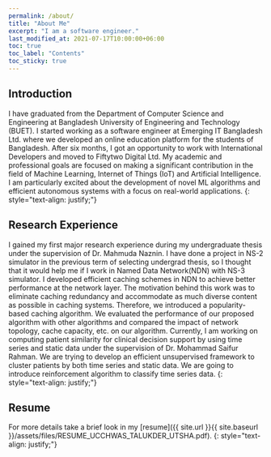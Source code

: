 ```yaml
---
permalink: /about/
title: "About Me"
excerpt: "I am a software engineer."
last_modified_at: 2021-07-17T10:00:00+06:00
toc: true
toc_label: "Contents"
toc_sticky: true 
---
```

## Introduction
I have graduated from the Department of Computer Science and Engineering at Bangladesh University of Engineering and Technology (BUET). I started working as a software engineer at Emerging IT Bangladesh Ltd. where we developed an online education platform for the students of Bangladesh. After six months, I got an opportunity to work with International Developers and moved to Fiftytwo Digital Ltd. My academic and professional goals are focused on making a significant contribution in the field of Machine Learning, Internet of Things (IoT) and Artificial Intelligence. I am particularly excited about the development of novel ML algorithms and efficient autonomous systems with a focus on real-world applications.
{: style="text-align: justify;"}
## Research Experience
I gained my first major research experience during my undergraduate thesis under the supervision of Dr. Mahmuda Naznin. I have done a project in NS-2 simulator in the previous term of selecting undergrad thesis, so I thought that it would help me if I work in Named Data Network(NDN) with NS-3 simulator. I developed efficient caching schemes in NDN to achieve better performance at the network layer. The motivation behind this work was to eliminate caching redundancy and accommodate as much diverse content as possible in caching systems. Therefore, we introduced a popularity-based caching algorithm. We evaluated the performance of our proposed algorithm with other algorithms and compared the impact of network topology, cache capacity, etc. on our algorithm. Currently, I am working on computing patient similarity for clinical decision support by using time series and static data under the supervision of Dr. Mohammad Saifur Rahman. We are trying to develop an efficient unsupervised framework to cluster patients by both time series and static data. We are going to introduce reinforcement algorithm to classify time series data. 
{: style="text-align: justify;"}

## Resume
For more details take a brief look in my [resume]({{ site.url }}{{ site.baseurl }}/assets/files/RESUME_UCCHWAS_TALUKDER_UTSHA.pdf).
{: style="text-align: justify;"}

